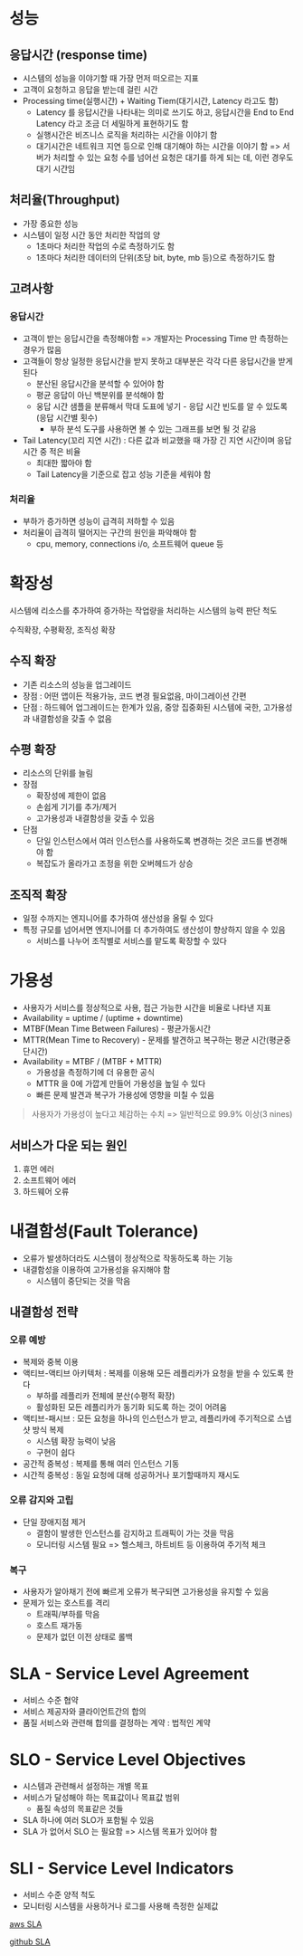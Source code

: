 # 성능
## 응답시간 (response time)
- 시스템의 성능을 이야기할 때 가장 먼저 떠오르는 지표
- 고객이 요청하고 응답을 받는데 걸린 시간
- Processing time(실행시간) + Waiting Tiem(대기시간, Latency 라고도 함)
   - Latency 를 응답시간을 나타내는 의미로 쓰기도 하고, 응답시간을 End to End Latency 라고 조금 더 세밀하게 표현하기도 함
   - 실행시간은 비즈니스 로직을 처리하는 시간을 이야기 함
   - 대기시간은 네트워크 지연 등으로 인해 대기해야 하는 시간을 이야기 함 => 서버가 처리할 수 있는 요청 수를 넘어선 요청은 대기를 하게 되는 데, 이런 경우도 대기 시간임

## 처리율(Throughput)
- 가장 중요한 성능
- 시스템이 일정 시간 동안 처리한 작업의 양
  - 1초마다 처리한 작업의 수로 측정하기도 함
  - 1초마다 처리한 데이터의 단위(초당 bit, byte, mb 등)으로 측정하기도 함

## 고려사항
### 응답시간
  - 고객이 받는 응답시간을 측정해야함 => 개발자는 Processing Time 만 측정하는 경우가 많음
  - 고객들이 항상 일정한 응답시간을 받지 못하고 대부분은 각각 다른 응답시간을 받게 된다
    - 분산된 응답시간을 분석할 수 있어야 함
    - 평균 응답이 아닌 백분위를 분석해야 함
    - 웅답 시간 샘플을 분류해서 막대 도표에 넣기 - 응답 시간 빈도를 알 수 있도록(응답 시간별 횟수)
      - 부하 분석 도구를 사용하면 볼 수 있는 그래프를 보면 될 것 같음
  - Tail Latency(꼬리 지연 시간) : 다른 값과 비교했을 때 가장 긴 지연 시간이며 응답 시간 중 적은 비율
    - 최대한 짧아야 함
    - Tail Latency을 기준으로 잡고 성능 기준을 세워야 함

### 처리율
  - 부하가 증가하면 성능이 급격히 저하할 수 있음
  - 처리율이 급격히 떨어지는 구간의 원인을 파악해야 함
    - cpu, memory, connections i/o, 소프트웨어 queue 등

# 확장성
시스템에 리소스를 추가하여 증가하는 작업량을 처리하는 시스템의 능력 판단 척도

수직확장, 수평확장, 조직성 확장

## 수직 확장
- 기존 리소스의 성능을 업그레이드
- 장점 : 어떤 앱이든 적용가능, 코드 변경 필요없음, 마이그레이션 간편
- 단점 : 하드웨어 업그레이드는 한계가 있음, 중앙 집중화된 시스템에 국한, 고가용성과 내결함성을 갖출 수 없음

## 수평 확장
- 리소스의 단위를 늘림
- 장점
  - 확장성에 제한이 없음
  - 손쉽게 기기를 추가/제거
  - 고가용성과 내결함성을 갖출 수 있음
- 단점
  - 단일 인스턴스에서 여러 인스턴스를 사용하도록 변경하는 것은 코드를 변경해야 함
  - 복잡도가 올라가고 조정을 위한 오버헤드가 상승

## 조직적 확장
- 일정 수까지는 엔지니어를 추가하여 생산성을 올릴 수 있다
- 특정 규모를 넘어서면 엔지니어를 더 추가하여도 생산성이 향상하지 않을 수 있음
  - 서비스를 나누어 조직별로 서비스를 맡도록 확장할 수 있다

# 가용성
- 사용자가 서비스를 정상적으로 사용, 접근 가능한 시간을 비율로 나타낸 지표
- Availability = uptime / (uptime + downtime)
- MTBF(Mean Time Between Failures) - 평균가동시간
- MTTR(Mean Time to Recovery) - 문제를 발견하고 복구하는 평균 시간(평균중단시간)
- Availability = MTBF / (MTBF + MTTR)
  - 가용성을 측정하기에 더 유용한 공식
  - MTTR 을 0에 가깝게 만들어 가용성을 높일 수 있다
  - 빠른 문제 발견과 복구가 가용성에 영향을 미칠 수 있음

> 사용자가 가용성이 높다고 체감하는 수치 => 일반적으로 99.9% 이상(3 nines)

## 서비스가 다운 되는 원인
1. 휴먼 에러
2. 소프트웨어 에러
3. 하드웨어 오류

# 내결함성(Fault Tolerance)
- 오류가 발생하더라도 시스템이 정상적으로 작동하도록 하는 기능
- 내결함성을 이용하여 고가용성을 유지해야 함
  - 시스템이 중단되는 것을 막음

## 내결함성 전략
### 오류 예방
- 복제와 중복 이용
- 액티브-액티브 아키텍처 : 복제를 이용해 모든 레플리카가 요청을 받을 수 있도록 한다
  - 부하를 레플리카 전체에 분산(수평적 확장)
  - 활성화된 모든 레플리카가 동기화 되도록 하는 것이 어려움
- 액티브-패시브 : 모든 요청을 하나의 인스턴스가 받고, 레플리카에 주기적으로 스냅샷 방식 복제
  - 시스템 확장 능력이 낮음
  - 구현이 쉽다
- 공간적 중복성 : 복제를 통해 여러 인스턴스 기동
- 시간적 중복성 : 동일 요청에 대해 성공하거나 포기할때까지 재시도

### 오류 감지와 고립
- 단일 장애지점 제거
  - 결함이 발생한 인스턴스를 감지하고 트래픽이 가는 것을 막음
  - 모니터링 시스템 필요 => 헬스체크, 하트비트 등 이용하여 주기적 체크

### 복구
- 사용자가 알아채기 전에 빠르게 오류가 복구되면 고가용성을 유지할 수 있음
- 문제가 있는 호스트를 격리
  - 트래픽/부하를 막음
  - 호스트 재가동
  - 문제가 없던 이전 상태로 롤백

# SLA - Service Level Agreement
- 서비스 수준 협약
- 서비스 제공자와 클라이언트간의 합의
- 품질 서비스와 관련해 합의를 결정하는 계약 : 법적인 계약

# SLO - Service Level Objectives
- 시스템과 관련해서 설정하는 개별 목표
- 서비스가 달성해야 하는 목표값이나 목표값 범위
  - 품질 속성의 목표같은 것들
- SLA 하나에 여러 SLO가 포함될 수 있음
- SLA 가 없어서 SLO 는 필요함 => 시스템 목표가 있어야 함

# SLI - Service Level Indicators
- 서비스 수준 양적 척도
- 모니터링 시스템을 사용하거나 로그를 사용해 측정한 실제값

[aws SLA](https://aws.amazon.com/ko/legal/service-level-agreements/?aws-sla-cards.sort-by=item.additionalFields.serviceNameLower&aws-sla-cards.sort-order=asc&awsf.tech-category-filter=*all)

[github SLA](https://github.com/customer-terms/github-online-services-sla)
